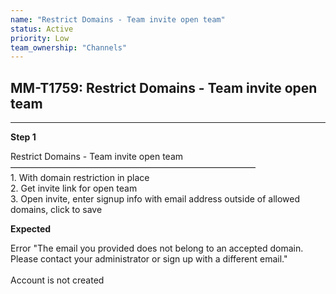 ```yaml
---
name: "Restrict Domains - Team invite open team"
status: Active
priority: Low
team_ownership: "Channels"
---
```


## MM-T1759: Restrict Domains - Team invite open team

---

**Step 1**

Restrict Domains - Team invite open team\
————————————————————————————\
1\. With domain restriction in place\
2\. Get invite link for open team\
3\. Open invite, enter signup info with email address outside of allowed domains, click to save

**Expected**

Error "The email you provided does not belong to an accepted domain. Please contact your administrator or sign up with a different email."\
\
Account is not created

